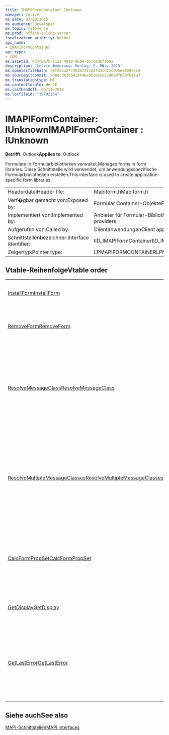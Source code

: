 ```yaml
---
title: IMAPIFormContainer IUnknown
manager: soliver
ms.date: 03/09/2015
ms.audience: Developer
ms.topic: reference
ms.prod: office-online-server
localization_priority: Normal
api_name:
- IMAPIFormContainer
api_type:
- COM
ms.assetid: 437c8a75-1121-4919-8bd4-d57c0d6f4b9a
description: 'Letzte �nderung: Montag, 9. M�rz 2015'
ms.openlocfilehash: 39f255a277403073132dfd3cd21c995eefe904c9
ms.sourcegitcommit: 9d60cd82b5413446e5bc8ace2cd689f683fb41a7
ms.translationtype: MT
ms.contentlocale: de-DE
ms.lasthandoff: 06/11/2018
ms.locfileid: "19792154"
---
```

# <a name="imapiformcontainer--iunknown"></a><span data-ttu-id="cd451-103">IMAPIFormContainer: IUnknown</span><span class="sxs-lookup"><span data-stu-id="cd451-103">IMAPIFormContainer : IUnknown</span></span>

  
  
<span data-ttu-id="cd451-104">**Betrifft**: Outlook</span><span class="sxs-lookup"><span data-stu-id="cd451-104">**Applies to**: Outlook</span></span> 
  
<span data-ttu-id="cd451-105">Formulare in Formularbibliotheken verwaltet.</span><span class="sxs-lookup"><span data-stu-id="cd451-105">Manages forms in form libraries.</span></span> <span data-ttu-id="cd451-106">Diese Schnittstelle wird verwendet, um anwendungsspezifische Formularbibliotheken erstellen.</span><span class="sxs-lookup"><span data-stu-id="cd451-106">This interface is used to create application-specific form libraries.</span></span> 
  
|||
|:-----|:-----|
|<span data-ttu-id="cd451-107">Headerdatei</span><span class="sxs-lookup"><span data-stu-id="cd451-107">Header file:</span></span>  <br/> |<span data-ttu-id="cd451-108">Mapiform.h</span><span class="sxs-lookup"><span data-stu-id="cd451-108">Mapiform.h</span></span>  <br/> |
|<span data-ttu-id="cd451-109">Verf�gbar gemacht von:</span><span class="sxs-lookup"><span data-stu-id="cd451-109">Exposed by:</span></span>  <br/> |<span data-ttu-id="cd451-110">Formular Container-Objekte</span><span class="sxs-lookup"><span data-stu-id="cd451-110">Form container objects</span></span>  <br/> |
|<span data-ttu-id="cd451-111">Implementiert von:</span><span class="sxs-lookup"><span data-stu-id="cd451-111">Implemented by:</span></span>  <br/> |<span data-ttu-id="cd451-112">Anbieter für Formular-Bibliothek</span><span class="sxs-lookup"><span data-stu-id="cd451-112">Form library providers</span></span>  <br/> |
|<span data-ttu-id="cd451-113">Aufgerufen von:</span><span class="sxs-lookup"><span data-stu-id="cd451-113">Called by:</span></span>  <br/> |<span data-ttu-id="cd451-114">Clientanwendungen</span><span class="sxs-lookup"><span data-stu-id="cd451-114">Client applications</span></span>  <br/> |
|<span data-ttu-id="cd451-115">Schnittstellenbezeichner:</span><span class="sxs-lookup"><span data-stu-id="cd451-115">Interface identifier:</span></span>  <br/> |<span data-ttu-id="cd451-116">IID_IMAPIFormContainer</span><span class="sxs-lookup"><span data-stu-id="cd451-116">IID_IMAPIFormContainer</span></span>  <br/> |
|<span data-ttu-id="cd451-117">Zeigertyp:</span><span class="sxs-lookup"><span data-stu-id="cd451-117">Pointer type:</span></span>  <br/> |<span data-ttu-id="cd451-118">LPMAPIFORMCONTAINER</span><span class="sxs-lookup"><span data-stu-id="cd451-118">LPMAPIFORMCONTAINER</span></span>  <br/> |
   
## <a name="vtable-order"></a><span data-ttu-id="cd451-119">Vtable-Reihenfolge</span><span class="sxs-lookup"><span data-stu-id="cd451-119">Vtable order</span></span>

|||
|:-----|:-----|
|[<span data-ttu-id="cd451-120">InstallForm</span><span class="sxs-lookup"><span data-stu-id="cd451-120">InstallForm</span></span>](imapiformcontainer-installform.md) <br/> |<span data-ttu-id="cd451-121">Installiert ein Formular in einem Formular-Container.</span><span class="sxs-lookup"><span data-stu-id="cd451-121">Installs a form into a form container.</span></span>  <br/> |
|[<span data-ttu-id="cd451-122">RemoveForm</span><span class="sxs-lookup"><span data-stu-id="cd451-122">RemoveForm</span></span>](imapiformcontainer-removeform.md) <br/> |<span data-ttu-id="cd451-123">Entfernt ein bestimmtes Formular aus einem Formular Container.</span><span class="sxs-lookup"><span data-stu-id="cd451-123">Removes a particular form from a form container.</span></span>  <br/> |
|[<span data-ttu-id="cd451-124">ResolveMessageClass</span><span class="sxs-lookup"><span data-stu-id="cd451-124">ResolveMessageClass</span></span>](imapiformcontainer-resolvemessageclass.md) <br/> |<span data-ttu-id="cd451-125">Löst eine Nachrichtenklasse in seiner Form in einem Formular Container und ein Formular Informationen-Objekt für dieses Formular zurückgegeben.</span><span class="sxs-lookup"><span data-stu-id="cd451-125">Resolves a message class to its form in a form container and returns a form information object for that form.</span></span>  <br/> |
|[<span data-ttu-id="cd451-126">ResolveMultipleMessageClasses</span><span class="sxs-lookup"><span data-stu-id="cd451-126">ResolveMultipleMessageClasses</span></span>](imapiformcontainer-resolvemultiplemessageclasses.md) <br/> |<span data-ttu-id="cd451-127">Eine Gruppe von Nachrichtenklassen in Formularen in einem Formular Container aufgelöst wird, und gibt ein Array von Formular Informationen Objekte für diese Formulare.</span><span class="sxs-lookup"><span data-stu-id="cd451-127">Resolves a group of message classes to their forms in a form container and returns an array of form information objects for those forms.</span></span>  <br/> |
|[<span data-ttu-id="cd451-128">CalcFormPropSet</span><span class="sxs-lookup"><span data-stu-id="cd451-128">CalcFormPropSet</span></span>](imapiformcontainer-calcformpropset.md) <br/> |<span data-ttu-id="cd451-129">Gibt ein Array der Eigenschaften verwendet, die für alle Formen in einem Formular Container installiert.</span><span class="sxs-lookup"><span data-stu-id="cd451-129">Returns an array of the properties used by all forms installed in a form container.</span></span>  <br/> |
|[<span data-ttu-id="cd451-130">GetDisplay</span><span class="sxs-lookup"><span data-stu-id="cd451-130">GetDisplay</span></span>](imapiformcontainer-getdisplay.md) <br/> |<span data-ttu-id="cd451-131">Gibt den Anzeigenamen eines Containers Formular zurück.</span><span class="sxs-lookup"><span data-stu-id="cd451-131">Returns the display name of a form container.</span></span>  <br/> |
|[<span data-ttu-id="cd451-132">GetLastError</span><span class="sxs-lookup"><span data-stu-id="cd451-132">GetLastError</span></span>](imapiformcontainer-getlasterror.md) <br/> |<span data-ttu-id="cd451-133">Gibt eine [MAPIERROR](mapierror.md) -Struktur mit Informationen über den vorherigen Fehler auftritt, auf das Formular Container-Objekt zurück.</span><span class="sxs-lookup"><span data-stu-id="cd451-133">Returns a [MAPIERROR](mapierror.md) structure containing information about the previous error occurring to the form container object.</span></span>  <br/> |
   
## <a name="see-also"></a><span data-ttu-id="cd451-134">Siehe auch</span><span class="sxs-lookup"><span data-stu-id="cd451-134">See also</span></span>



[<span data-ttu-id="cd451-135">MAPI-Schnittstellen</span><span class="sxs-lookup"><span data-stu-id="cd451-135">MAPI Interfaces</span></span>](mapi-interfaces.md)

